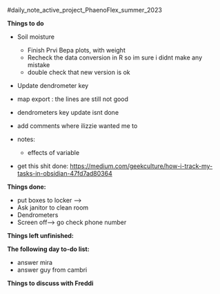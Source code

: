 #daily_note_active_project_PhaenoFlex_summer_2023

**Things to do**
- Soil moisture
	- Finish Prvi Bepa plots, with weight
	- Recheck the data conversion in R so im sure i didnt make any mistake
	- double check that new version is ok

- Update dendrometer key
- map export : the lines are still not good
- dendrometers key update isnt done
- add comments where ilizzie wanted me to
- notes: 
	- effects of variable

- get this shit done:
https://medium.com/geekculture/how-i-track-my-tasks-in-obsidian-47fd7ad80364

**Things done:**
- put boxes to locker -->
- Ask janitor to clean room
- Dendrometers
- Screen off--> go check phone number

**Things left unfinished:**


**The following day to-do list:**
- answer mira
- answer guy from cambri

**Things to discuss with Freddi**

